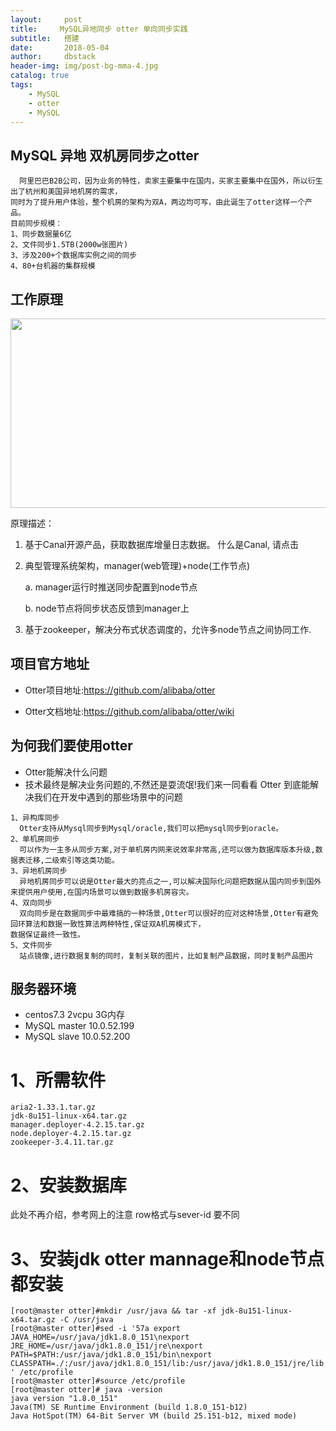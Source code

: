 ```yaml
---
layout:     post
title:     MySQL异地同步 otter 单向同步实践
subtitle:   搭建
date:       2018-05-04
author:     dbstack
header-img: img/post-bg-mma-4.jpg
catalog: true
tags:
    - MySQL
    - otter
    - MySQL
---
```

## MySQL 异地  双机房同步之otter
````
  阿里巴巴B2B公司，因为业务的特性，卖家主要集中在国内，买家主要集中在国外，所以衍生出了杭州和美国异地机房的需求，
同时为了提升用户体验，整个机房的架构为双A，两边均可写，由此诞生了otter这样一个产品。
目前同步规模：
1、同步数据量6亿
2、文件同步1.5TB(2000w张图片)
3、涉及200+个数据库实例之间的同步
4、80+台机器的集群规模
````

## 工作原理
<p><img width="848" src="https://camo.githubusercontent.com/2988fbbc7ddfe94ed027cd71720b1ffa5912a635/687474703a2f2f646c322e69746579652e636f6d2f75706c6f61642f6174746163686d656e742f303038382f313138392f64343230636131342d326438302d336435352d383038312d6239303833363036613830312e6a7067" height="303" alt=""></p>

原理描述：

1. 基于Canal开源产品，获取数据库增量日志数据。 什么是Canal, 请点击

2. 典型管理系统架构，manager(web管理)+node(工作节点)

    a. manager运行时推送同步配置到node节点

    b. node节点将同步状态反馈到manager上

3. 基于zookeeper，解决分布式状态调度的，允许多node节点之间协同工作.
## 项目官方地址
- Otter项目地址:https://github.com/alibaba/otter

- Otter文档地址:https://github.com/alibaba/otter/wiki
## 为何我们要使用otter
- Otter能解决什么问题
- 技术最终是解决业务问题的,不然还是耍流氓!我们来一同看看 Otter 到底能解决我们在开发中遇到的那些场景中的问题
````
1、异构库同步
  Otter支持从Mysql同步到Mysql/oracle,我们可以把mysql同步到oracle。
2、单机房同步
  可以作为一主多从同步方案,对于单机房内网来说效率非常高,还可以做为数据库版本升级,数据表迁移,二级索引等这类功能。
3、异地机房同步
  异地机房同步可以说是Otter最大的亮点之一,可以解决国际化问题把数据从国内同步到国外来提供用户使用,在国内场景可以做到数据多机房容灾。
4、双向同步
  双向同步是在数据同步中最难搞的一种场景,Otter可以很好的应对这种场景,Otter有避免回环算法和数据一致性算法两种特性,保证双A机房模式下，
数据保证最终一致性。
5、文件同步
  站点镜像,进行数据复制的同时，复制关联的图片，比如复制产品数据，同时复制产品图片
````
## 服务器环境
- centos7.3 2vcpu 3G内存
- MySQL master 10.0.52.199
- MySQL slave  10.0.52.200
# 1、所需软件
````
aria2-1.33.1.tar.gz
jdk-8u151-linux-x64.tar.gz
manager.deployer-4.2.15.tar.gz
node.deployer-4.2.15.tar.gz
zookeeper-3.4.11.tar.gz
````
# 2、安装数据库
此处不再介绍，参考网上的注意 row格式与sever-id 要不同
# 3、安装jdk otter mannage和node节点都安装
````
[root@master otter]#mkdir /usr/java && tar -xf jdk-8u151-linux-x64.tar.gz -C /usr/java
[root@master otter]#sed -i '57a export JAVA_HOME=/usr/java/jdk1.8.0_151\nexport JRE_HOME=/usr/java/jdk1.8.0_151/jre\nexport PATH=$PATH:/usr/java/jdk1.8.0_151/bin\nexport CLASSPATH=./:/usr/java/jdk1.8.0_151/lib:/usr/java/jdk1.8.0_151/jre/lib ' /etc/profile
[root@master otter]#source /etc/profile
[root@master otter]# java -version
java version "1.8.0_151"
Java(TM) SE Runtime Environment (build 1.8.0_151-b12)
Java HotSpot(TM) 64-Bit Server VM (build 25.151-b12, mixed mode)
````

